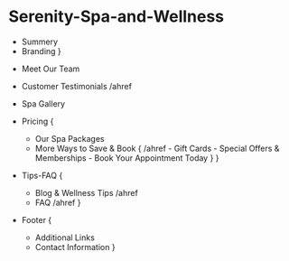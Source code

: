 # Serenity-Spa-and-Wellness

<!-- - ? Header {
  Services, Testimonials, Gallery, FAQ, CTA
  } -->

<!-- - // Hero { -->

- Summery
- Branding
  }

<!-- - // About -->

<!-- - ! How It Works  -->

<!-- - ! Our Services -->

- Meet Our Team

- Customer Testimonials /ahref

- Spa Gallery

- Pricing {

  - Our Spa Packages
  - More Ways to Save & Book { /ahref - Gift Cards - Special Offers & Memberships - Book Your Appointment Today
    }
    }

- Tips-FAQ {

  - Blog & Wellness Tips /ahref
  - FAQ /ahref
    }

- Footer {
  - Additional Links
  - Contact Information
    }
